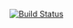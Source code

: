 [![Build Status](https://travis-ci.org/ar4ir/Slezistydenta.svg?branch=master)](https://travis-ci.org/ar4ir/Slezistydenta)
